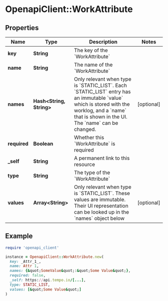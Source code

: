 # OpenapiClient::WorkAttribute

## Properties

| Name | Type | Description | Notes |
| ---- | ---- | ----------- | ----- |
| **key** | **String** | The key of the &#x60;WorkAttribute&#x60; |  |
| **name** | **String** | The name of the &#x60;WorkAttribute&#x60; |  |
| **names** | **Hash&lt;String, String&gt;** | Only relevant when type is &#x60;STATIC_LIST&#x60;. Each &#x60;STATIC_LIST&#x60; entry has an immutable &#x60;value&#x60; which is stored with the worklog, and a &#x60;name&#x60; that is shown in the UI. The &#x60;name&#x60; can be changed. | [optional] |
| **required** | **Boolean** | Whether this &#x60;WorkAttribute&#x60; is required |  |
| **_self** | **String** | A permanent link to this resource |  |
| **type** | **String** | The type of the &#x60;WorkAttribute&#x60; |  |
| **values** | **Array&lt;String&gt;** | Only relevant when type is &#x60;STATIC_LIST&#x60;. These values are immutable. Their UI representation can be looked up in the &#x60;names&#x60; object below | [optional] |

## Example

```ruby
require 'openapi_client'

instance = OpenapiClient::WorkAttribute.new(
  key: _Attr_1_,
  name: Attr 1,
  names: {&quot;SomeValue&quot;:&quot;Some Value&quot;},
  required: false,
  _self: https://api.tempo.io/[...],
  type: STATIC_LIST,
  values: [&quot;Some Value&quot;]
)
```

